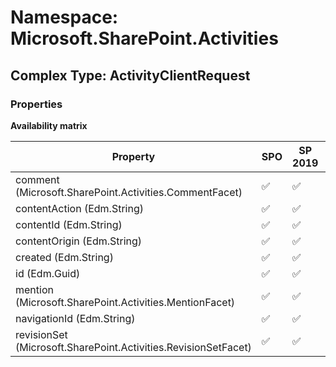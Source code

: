 # Namespace: Microsoft.SharePoint.Activities

## Complex Type: ActivityClientRequest

### Properties

**Availability matrix**

Property | SPO | SP 2019 | SP 2016 | SP 2013
----------|-----|---------|---------|--------
comment (Microsoft.SharePoint.Activities.CommentFacet) | ✅ | ✅ | ❌ | ❌
contentAction (Edm.String) | ✅ | ✅ | ❌ | ❌
contentId (Edm.String) | ✅ | ✅ | ❌ | ❌
contentOrigin (Edm.String) | ✅ | ✅ | ❌ | ❌
created (Edm.String) | ✅ | ✅ | ❌ | ❌
id (Edm.Guid) | ✅ | ✅ | ❌ | ❌
mention (Microsoft.SharePoint.Activities.MentionFacet) | ✅ | ✅ | ❌ | ❌
navigationId (Edm.String) | ✅ | ✅ | ❌ | ❌
revisionSet (Microsoft.SharePoint.Activities.RevisionSetFacet) | ✅ | ✅ | ❌ | ❌
